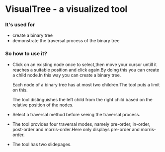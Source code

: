 # VisualTree - a visualized tool

### It's used for

- create a binary tree
- demonstrate the traversal process of the binary tree

### So how to use it?

- Click on an existing node once to select,then move your cursor untill it reaches a suitable position and click again.By doing this you can create a child node.In this way you can create a binary tree.

  Each node of a binary tree has at most two children.The tool puts a limit on this.

  The tool distinguishes the left child from the right child based on the relative position of the nodes.

- Select a traversal method before seeing the traversal process. 

- The tool provides four traversal modes, namely pre-order, in-order, post-order and morris-order.Here only displays pre-order and morris-order.

- The tool has two slidepages.
